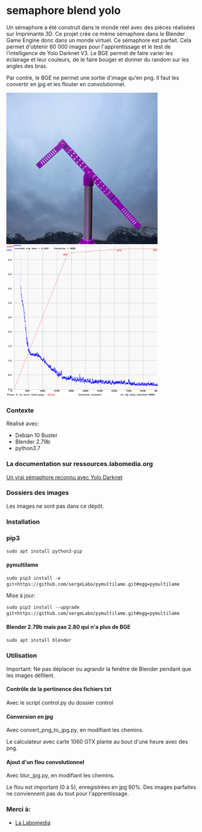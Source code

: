 # semaphore blend yolo

Un sémaphore a été construit dans le monde réél avec des pièces réalisées sur Imprimante 3D.
Ce projet crée ce même sémaphore dans le Blender Game Engine donc dans un monde virtuel. Ce sémaphore est parfait.
Cela permet d'obtenir 60 000 images pour l'apprentissage et le test de l'intelligence de Yolo Darknet V3.
Le BGE permet de faire varier les éclairage et leur couleurs, de le faire bouger et donner du random sur les angles des bras.

Par contre, le BGE ne permet une sortie d'image qu'en png. Il faut les convertir en jpg et les flouter en convolutionnel.
 
<img src="/doc/shot_106_y.png" width="400" height="400"><img src="/result_avec_blur_sub_16_9000/chart_avec_blur_sub_16_9000.png" width="400" height="400">


### Contexte

Réalisé avec:

* Debian 10 Buster
* Blender 2.79b
* python3.7


### La documentation sur ressources.labomedia.org

[Un vrai sémaphore reconnu avec Yolo Darknet](https://ressources.labomedia.org/y/yolo_darknet_avec_un_vrai_semaphore)

### Dossiers des images

Les images ne sont pas dans ce dépôt.

### Installation

### pip3

~~~text
sudo apt install python3-pip
~~~

#### pymultilame

~~~text
sudo pip3 install -e git+https://github.com/sergeLabo/pymultilame.git#egg=pymultilame
~~~

Mise à jour:
~~~text
sudo pip3 install --upgrade git+https://github.com/sergeLabo/pymultilame.git#egg=pymultilame
~~~

#### Blender 2.79b mais pas 2.80 qui n'a plus de BGE

~~~text
sudo apt install blender
~~~

### Utilisation

Important: Ne pas déplacer ou agrandir la fenêtre de Blender pendant que les
images défilent.

#### Contrôle de la pertinence des fichiers txt
Avec le script control.py du dossier control

#### Conversion en jpg

Avec convert_png_to_jpg.py, en modifiant les chemins.

Le calculateur avec carte 1060 GTX plante au bout d'une heure avec des png.

#### Ajout d'un flou convolutionnel

Avec blur_jpg.py, en modifiant les chemins.

Le flou est important (0 à 5), enregistrées en jpg 90%. Des images parfaites ne conviennent pas du tout pour l'apprentissage.


### Merci à:

* [La Labomedia](https://ressources.labomedia.org)
